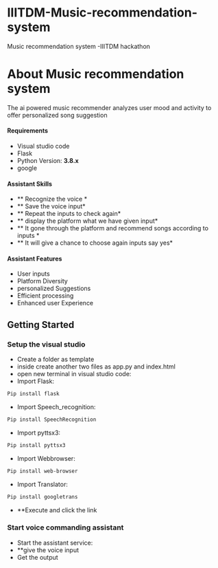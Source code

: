 # IIITDM-Music-recommendation-system
Music recommendation system -IIITDM hackathon
# About Music recommendation system  
The ai powered music recommender analyzes user mood and activity to offer personalized song suggestion

#### Requirements

* Visual studio code
* Flask
* Python Version: **3.8.x**
* google

#### Assistant Skills 
* ** Recognize the voice *
* ** Save the voice input*
* ** Repeat the inputs to check again*
* ** display the platform what we have given input*
* ** It gone through the platform and recommend songs according to inputs *
* ** It will give a chance to choose again inputs say yes*

#### Assistant Features
* User inputs
* Platform Diversity
* personalized Suggestions
* Efficient processing
* Enhanced user Experience


## Getting Started
### Setup the visual studio 
* Create a folder as template
* inside create another two files as app.py and index.html
* open new terminal in visual studio code:
* Import Flask:
```bash
Pip install flask
```
* Import Speech_recognition:
```bash
Pip install SpeechRecognition
```
* Import pyttsx3:
```bash
Pip install pyttsx3
```
* Import Webbrowser:
```bash
Pip install web-browser
```
* Import Translator:
```bash
Pip install googletrans
```
* **Execute and click the link
### Start voice commanding assistant
*   Start the assistant service:
* **give the voice input
* Get the output 

  


